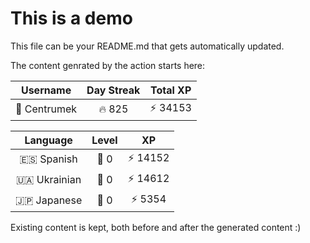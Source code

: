 # This is a demo

This file can be your README.md that gets automatically updated.

The content genrated by the action starts here:

<!--START_SECTION:duolingoStats-->
<!-- Automatically generated with https://github.com/centrumek/duolingo-readme-stats-->

| Username | Day Streak | Total XP |
|:---:|:---:|:---:|
| 👤 Centrumek | 🔥 825 | ⚡ 34153 |

| Language | Level | XP |
|:---:|:---:|:---:|
| 🇪🇸 Spanish | 👑 0 | ⚡ 14152 |
| 🇺🇦 Ukrainian | 👑 0 | ⚡ 14612 |
| 🇯🇵 Japanese | 👑 0 | ⚡ 5354 |

<!--END_SECTION:duolingoStats-->

Existing content is kept, both before and after the generated content :)